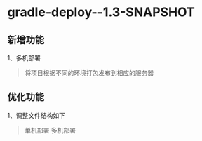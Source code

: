 # gradle-deploy--1.3-SNAPSHOT

## 新增功能
1、多机部署
> 将项目根据不同的环境打包发布到相应的服务器

## 优化功能
1、调整文件结构如下
> 单机部署
> 多机部署

